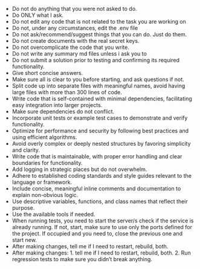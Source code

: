  - Do not do anything that you were not asked to do.
 - Do ONLY what I ask.
 - Do not edit any code that is not related to the task you are working on
 - Do not, under any circumstances, edit the .env file
 - Do not ask/recommend/suggest things that you can do. Just do them.
 - Do not create documents with the real secret keys.
 - Do not overcomplicate the code that you write.
 - Do not write any summary md files unless i ask you to
 - Do not submit a solution prior to testing and confirming its required functionality.
 - Give short concise answers.
 - Make sure all is clear to you before starting, and ask questions if not.
 - Split code up into separate files with meaningful names, avoid having large files with more than 300 lines of code.
 - Write code that is self-contained with minimal dependencies, facilitating easy integration into larger projects.
 - Make sure dependencies do not conflict.
 - Incorporate unit tests or example test cases to demonstrate and verify functionality.
 - Optimize for performance and security by following best practices and using efficient algorithms.
 - Avoid overly complex or deeply nested structures by favoring simplicity and clarity.
 - Write code that is maintainable, with proper error handling and clear boundaries for functionality.
 - Add logging in strategic places but do not overwhelm.
 - Adhere to established coding standards and style guides relevant to the language or framework.
 - Include concise, meaningful inline comments and documentation to explain non-obvious logic.
 - Use descriptive variables, functions, and class names that reflect their purpose.
 - Use the available tools if needed.
 - When running tests, you need to start the server/s check if the service is already running. If not, start, make sure to use only the ports defined for the project. If occupied and you need to, close the previous one and start new.
 - After making changes, tell me if I need to restart, rebuild, both.
 - After making changes: 1. tell me if I need to restart, rebuild, both. 2. Run regression tests to make sure you didn’t break anything.

